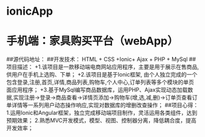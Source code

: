 # ionicApp
# 手机端：家具购买平台（webApp）
##源代码地址： 
##开发技术： HTML + CSS +Ionic+ Ajax + PHP + MySql
##项目描述： 
+1.该项目是一款移动端电商网站应用程序，主要是用于展示在售商品,供用户在手机上选购、下单；
+2.该项目是基于Ionic框架, 由个人独立完成的一个包含登录,注册,首页,详情,商品列表,购物车,个人中心,订单列表等多个模块的单页面应用程序；
+3.基于MySql编写商品数据库，运用PHP、Ajax实现动态加载数据,实现注册->登录->商品查看->详情页添加->购物车(增,选,减,删)->订单页查看订单详情等一系列用户动态操作响应,实现对数据库的增删改查操作；
##项目心得：
1.运用Ionic和Angular框架，独立完成移动端项目制作，灵活运用各类组件，达到预期效果；
2.熟悉MVC开发模式，模型、视图、控制器分离，降低耦合度，提高开发效率；
